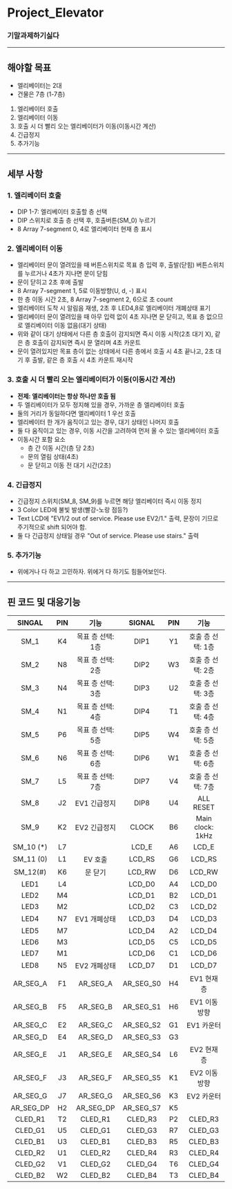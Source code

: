 # Project_Elevator
### 기말과제하기싫다

- - -

## 해야할 목표
+ 엘리베이터는 2대
+ 건물은 7층 (1-7층)
1. 엘리베이터 호출
2. 엘리베이터 이동
3. 호출 시 더 빨리 오는 엘리베이터가 이동(이동시간 계산)
4. 긴급정지
5. 추가기능

- - -

## 세부 사항

### 1. 엘리베이터 호출
- DIP 1-7: 엘리베이터 호출할 층 선택
- DIP 스위치로 호출 층 선택 후, 호출버튼(SM_0) 누르기
- 8 Array 7-segment 0, 4로 엘리베이터 현재 층 표시

### 2. 엘리베이터 이동
- 엘리베이터 문이 열려있을 때 버튼스위치로 목표 층 입력 후, 출발(닫힘) 버튼스위치를 누르거나 4초가 지나면 문이 닫힘
- 문이 닫히고 2초 후에 출발
- 8 Array 7-segment 1, 5로 이동방향(U, d, -) 표시
- 한 층 이동 시간 2초, 8 Array 7-segment 2, 6으로 초 count
- 엘리베이터 도착 시 알림음 재생, 2초 후 LED4,8로 엘리베이터 개폐상태 표기
- 엘리베이터 문이 열려있을 때 아무 입력 없이 4초 지나면 문 닫히고, 목표 층 없으므로 엘리베이터 이동 없음(대기 상태)
- 위와 같이 대기 상태에서 다른 층 호출이 감지되면 즉시 이동 시작(2초 대기 X), 같은 층 호출이 감지되면 즉시 문 열리며 4초 카운트
- 문이 열려있지만 목표 층이 없는 상태에서 다른 층에서 호출 시 4초 끝나고, 2초 대기 후 출발, 같은 층 호출 시 4초 카운트 재시작

### 3. 호출 시 더 빨리 오는 엘리베이터가 이동(이동시간 계산)
- **전제: 엘리베이터는 항상 하나만 호출 됨**
- 두 엘리베이터가 모두 정지해 있을 경우, 가까운 층 엘리베이터 호출
- 둘의 거리가 동일하다면 엘리베이터 1 우선 호출
- 엘리베이터 한 개가 움직이고 있는 경우, 대기 상태인 나머지 호출
- 둘 다 움직이고 있는 경우, 이동 시간을 고려하여 먼저 올 수 있는 엘리베이터 호출
- 이동시간 포함 요소
    + 층 간 이동 시간(층 당 2초)
    + 문의 열림 상태(4초)
    + 문 닫히고 이동 전 대기 시간(2초)

### 4. 긴급정지
- 긴급정지 스위치(SM_8, SM_9)를 누르면 해당 엘리베이터 즉시 이동 정지
- 3 Color LED에 불빛 발생(빨강-노랑 점등?)
- Text LCD에 "EV1/2 out of service. Please use EV2/1." 출력, 문장이 기므로 주기적으로 shift 되어야 함.
- 둘 다 긴급정지 상태일 경우 "Out of service. Please use stairs." 출력

### 5. 추가기능
- 위에거나 다 하고 고민하자. 위에거 다 하기도 힘들어보인다.

- - -

## 핀 코드 및 대응기능
|SINGAL|PIN|기능|SIGNAL|PIN|기능|
|:--:|:--:|:--:|:--:|:--:|:---:|
|SM_1|K4|목표 층 선택: 1층|DIP1|Y1|호출 층 선택: 1층|
|SM_2|N8|목표 층 선택: 2층|DIP2|W3|호출 층 선택: 2층|
|SM_3|N4|목표 층 선택: 3층|DIP3|U2|호출 층 선택: 3층|
|SM_4|N1|목표 층 선택: 4층|DIP4|T1|호출 층 선택: 4층|
|SM_5|P6|목표 층 선택: 5층|DIP5|W4|호출 층 선택: 5층|
|SM_6|N6|목표 층 선택: 6층|DIP6|W1|호출 층 선택: 6층|
|SM_7|L5|목표 층 선택: 7층|DIP7|V4|호출 층 선택: 7층|
|SM_8|J2|EV1 긴급정지|DIP8|U4|ALL RESET|
|SM_9|K2|EV2 긴급정지|CLOCK|B6|Main clock: 1kHz|
|SM_10 (*)|L7||LCD_E|A6|LCD_E|
|SM_11 (0)|L1|EV 호출|LCD_RS|G6|LCD_RS|
|SM_12(#)|K6|문 닫기|LCD_RW|D6|LCD_RW|
|LED1|L4||LCD_D0|A4|LCD_D0|
|LED2|M4||LCD_D1|B2|LCD_D1|
|LED3|M2||LCD_D2|C3|LCD_D2|
|LED4|N7|EV1 개폐상태|LCD_D3|D4|LCD_D3|
|LED5|M7||LCD_D4|A2|LCD_D4|
|LED6|M3||LCD_D5|C5|LCD_D5|
|LED7|M1||LCD_D6|C1|LCD_D6|
|LED8|N5|EV2 개폐상태|LCD_D7|D1|LCD_D7|
|AR_SEG_A|F1|AR_SEG_A|AR_SEG_S0|H4|EV1 현재 층|
|AR_SEG_B|F5|AR_SEG_B|AR_SEG_S1|H6|EV1 이동 방향|
|AR_SEG_C|E2|AR_SEG_C|AR_SEG_S2|G1|EV1 카운터|
|AR_SEG_D|E4|AR_SEG_D|AR_SEG_S3|G3||
|AR_SEG_E|J1|AR_SEG_E|AR_SEG_S4|L6|EV2 현재 층|
|AR_SEG_F|J3|AR_SEG_F|AR_SEG_S5|K1|EV2 이동 방향|
|AR_SEG_G|J7|AR_SEG_G|AR_SEG_S6|K3|EV2 카운터|
|AR_SEG_DP|H2|AR_SEG_DP|AR_SEG_S7|K5||
|CLED_R1|T2|CLED_R1|CLED_R3|P2|CLED_R3|
|CLED_G1|U5|CLED_G1|CLED_G3|R7|CLED_G3|
|CLED_B1|U3|CLED_B1|CLED_B3|R5|CLED_B3|
|CLED_R2|U1|CLED_R2|CLED_R4|R3|CLED_R4|
|CLED_G2|V1|CLED_G2|CLED_G4|T6|CLED_G4|
|CLED_B2|W2|CLED_B2|CLED_B4|T3|CLED_B4|
